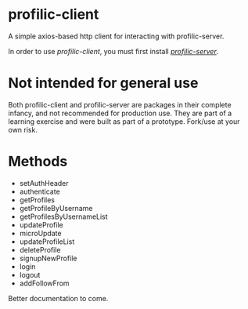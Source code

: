 # profilic-client
A simple axios-based http client for interacting with profilic-server.

In order to use *profilic-client*, you must first install *[profilic-server](https://github.com/lululeon/profilic-server)*.

# Not intended for general use
Both profilic-client and profilic-server are packages in their complete infancy, and not recommended for production use. They are part of a learning exercise and were built as part of a prototype. Fork/use at your own risk.

# Methods
- setAuthHeader
- authenticate
- getProfiles
- getProfileByUsername
- getProfilesByUsernameList
- updateProfile
- microUpdate
- updateProfileList
- deleteProfile
- signupNewProfile
- login
- logout
- addFollowFrom

Better documentation to come.